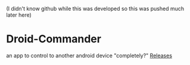 (I didn't know github while this was developed so this was pushed much later here)

# Droid-Commander
an app to control to another android device "completely?" [Releases](https://github.com/kanha321/Droid-Commander/releases)
